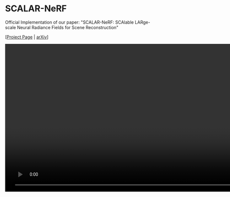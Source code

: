 # SCALAR-NeRF

Official Implementation of our paper: "SCALAR-NeRF: SCAlable LARge-scale Neural Radiance Fields for Scene Reconstruction"

[[Project Page](https://aibluefisher.github.io/SCALAR-NeRF) | [arXiv](https://arxiv.org/pdf/2311.16657.pdf)]


<video width="6400" height="480" controls>
  <source src="./videos/barn.mp4" type="video/mp4">
</video>
